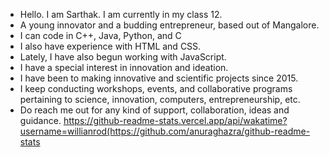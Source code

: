 - Hello. I am Sarthak. I am currently in my class 12.
- A young innovator and a budding entrepreneur, based out of Mangalore.
- I can code in C++, Java, Python, and C
- I also have experience with HTML and CSS.
- Lately, I have also begun working with JavaScript.
- I have a special interest in innovation and ideation.
- I have been to making innovative and scientific projects since 2015.
- I keep conducting workshops, events, and collaborative programs pertaining to science, innovation, computers, entrepreneurship, etc.
- Do reach me out for any kind of support, collaboration, ideas and guidance.
https://github-readme-stats.vercel.app/api/wakatime?username=willianrod(https://github.com/anuraghazra/github-readme-stats
<!---
SarthakSKumar/SarthakSKumar is a ✨ special ✨ repository because its `README.md` (this file) appears on your GitHub profile.
You can click the Preview link to take a look at your changes.
--->
